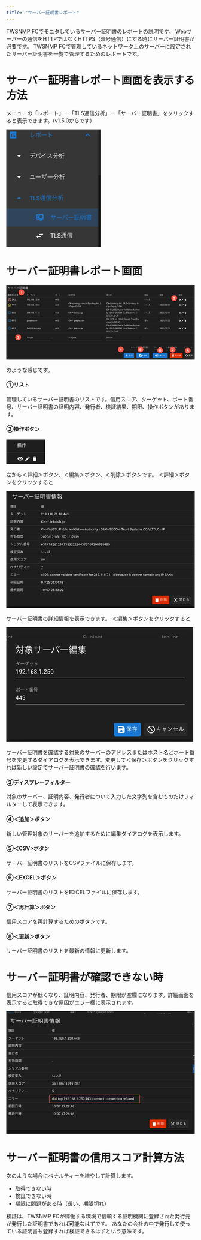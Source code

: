 ```yaml
---
title: "サーバー証明書レポート"
---
```



TWSNMP FCでモニタしているサーバー証明書のレポートの説明です。
Webサーバーの通信をHTTPではなくHTTPS（暗号通信）にする時にサーバー証明書が必要です。
TWSNMP FCで管理しているネットワーク上のサーバーに設定されたサーバー証明書を一覧で管理するためのレポートです。


# サーバー証明書レポート画面を表示する方法
メニューの「レポート」ー「TLS通信分析」ー「サーバー証明書」をクリックすると表示できます。(v1.5.0からです）

![](/images/books/twsnmpfc-manual/picture_pc_d73f1d1f1a16212e65cb83fcade112a6.png)

# サーバー証明書レポート画面

![](/images/books/twsnmpfc-manual/picture_pc_c486874ec8e916a3cf55eb17de3ac025.png)

のような感じです。

#### ①リスト

管理しているサーバー証明書のリストです。信用スコア、ターゲット、ポート番号、サーバー証明書の証明内容、発行者、検証結果、期限、操作ボタンがあります。

#### ②操作ボタン

![](/images/books/twsnmpfc-manual/picture_pc_2e9cdd69826f269105d12c8b487287af.png)


左から＜詳細＞ボタン、＜編集＞ボタン、＜削除＞ボタンです。
＜詳細＞ボタンをクリックすると

![](/images/books/twsnmpfc-manual/picture_pc_761927a6ba321e2bbe71a17d394a2f3d.png)


サーバー証明書の詳細情報を表示できます。
＜編集＞ボタンをクリックすると

![](/images/books/twsnmpfc-manual/picture_pc_caf88c6d5bc1ea880f714f90f1636143.png)


サーバー証明書を確認する対象のサーバーのアドレスまたはホスト名とポート番号を変更するダイアログを表示できます。変更して＜保存＞ボタンをクリックすれば新しい設定でサーバー証明書の確認を行います。

#### ③ディスプレーフィルター
対象のサーバー、証明内容、発行者について入力した文字列を含むものだけフィルターして表示できます。

#### ④＜追加＞ボタン
新しい管理対象のサーバーを追加するために編集ダイアログを表示します。

#### ⑤＜CSV>ボタン
サーバー証明書のリストをCSVファイルに保存します。

#### ⑥＜EXCEL＞ボタン
サーバー証明書のリストをEXCELファイルに保存します。

#### ⑦＜再計算＞ボタン
信用スコアを再計算するためのボタンです。

#### ⑧＜更新＞ボタン
サーバー証明書のリストを最新の情報に更新します。

# サーバー証明書が確認できない時
信用スコアが低くなり、証明内容、発行者、期限が空欄になります。詳細画面を表示すると取得できな原因がエラー欄に表示されます。

![](/images/books/twsnmpfc-manual/picture_pc_7b2a478be43a12c55feaad7f645f4d22.png)

# サーバー証明書の信用スコア計算方法
次のような場合にペナルティーを増やして計算します。

- 取得できない時
- 検証できない時
- 期限に問題がある時（長い、期限切れ）

検証は、TWSNMP FCが稼働する環境で信頼する証明機関に登録された発行元が発行した証明書であれば可能なはずです。
あなたの会社の中で発行して使っている証明書も登録すれば検証できるはずという意味です。

